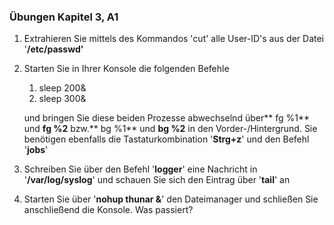 ### Übungen Kapitel 3, A1

1. Extrahieren Sie mittels des Kommandos 'cut' alle User-ID's aus der Datei '**/etc/passwd'**
2. Starten Sie in Ihrer Konsole die folgenden Befehle
   1. sleep 200&
   2. sleep 300&

   und bringen Sie diese beiden Prozesse abwechselnd über** fg %1** und **fg %2** bzw.** bg %1** und **bg %2** in den Vorder-/Hintergrund. Sie benötigen ebenfalls die Tastaturkombination '**Strg+z**' und den Befehl '**jobs**'
3. Schreiben Sie über den Befehl '**logger**' eine Nachricht in '**/var/log/syslog**' und schauen Sie sich den Eintrag über '**tail**' an
4. Starten Sie über '**nohup thunar &**' den Dateimanager und schließen Sie anschließend die Konsole. Was passiert?




